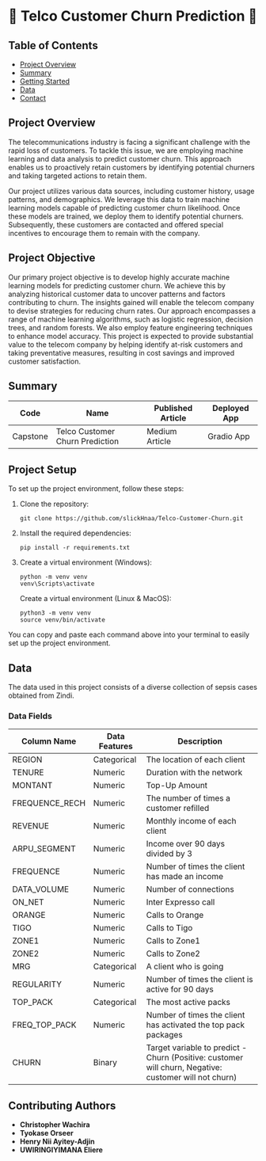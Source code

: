 # 🚀 Telco Customer Churn Prediction 🚀

## Table of Contents

- [Project Overview](#project-overview)
- [Summary](#summary)
- [Getting Started](#getting-started)
- [Data](#data)
- [Contact](#contact)

## Project Overview

The telecommunications industry is facing a significant challenge with the rapid loss of customers. To tackle this issue, we are employing machine learning and data analysis to predict customer churn. This approach enables us to proactively retain customers by identifying potential churners and taking targeted actions to retain them.

Our project utilizes various data sources, including customer history, usage patterns, and demographics. We leverage this data to train machine learning models capable of predicting customer churn likelihood. Once these models are trained, we deploy them to identify potential churners. Subsequently, these customers are contacted and offered special incentives to encourage them to remain with the company.

## Project Objective

Our primary project objective is to develop highly accurate machine learning models for predicting customer churn. We achieve this by analyzing historical customer data to uncover patterns and factors contributing to churn. The insights gained will enable the telecom company to devise strategies for reducing churn rates. Our approach encompasses a range of machine learning algorithms, such as logistic regression, decision trees, and random forests. We also employ feature engineering techniques to enhance model accuracy. This project is expected to provide substantial value to the telecom company by helping identify at-risk customers and taking preventative measures, resulting in cost savings and improved customer satisfaction.

## Summary

| Code     | Name                          | Published Article | Deployed App    |
| -------- | ----------------------------- | ----------------- | --------------- |
| Capstone | Telco Customer Churn Prediction | Medium Article    | Gradio  App   |

## Project Setup

To set up the project environment, follow these steps:

1. Clone the repository:
   ```
   git clone https://github.com/slickHnaa/Telco-Customer-Churn.git
   ```

2. Install the required dependencies:
   ```
   pip install -r requirements.txt
   ```

3. Create a virtual environment (Windows):
   ```
   python -m venv venv
   venv\Scripts\activate
   ```

   Create a virtual environment (Linux & MacOS):
   ```
   python3 -m venv venv
   source venv/bin/activate
   ```

You can copy and paste each command above into your terminal to easily set up the project environment.

## Data

The data used in this project consists of a diverse collection of sepsis cases obtained from Zindi.

### Data Fields

| Column Name   | Data Features | Description                                      |
| ------------- | ------------- | ------------------------------------------------ |
| REGION        | Categorical   | The location of each client                     |
| TENURE        | Numeric       | Duration with the network                        |
| MONTANT       | Numeric       | Top-Up Amount                                    |
| FREQUENCE_RECH| Numeric       | The number of times a customer refilled         |
| REVENUE       | Numeric       | Monthly income of each client                   |
| ARPU_SEGMENT  | Numeric       | Income over 90 days divided by 3                |
| FREQUENCE     | Numeric       | Number of times the client has made an income   |
| DATA_VOLUME   | Numeric       | Number of connections                            |
| ON_NET        | Numeric       | Inter Expresso call                              |
| ORANGE        | Numeric       | Calls to Orange                                  |
| TIGO          | Numeric       | Calls to Tigo                                    |
| ZONE1         | Numeric       | Calls to Zone1                                   |
| ZONE2         | Numeric       | Calls to Zone2                                   |
| MRG           | Categorical   | A client who is going                            |
| REGULARITY    | Numeric       | Number of times the client is active for 90 days|
| TOP_PACK      | Categorical   | The most active packs                            |
| FREQ_TOP_PACK | Numeric       | Number of times the client has activated the top pack packages |
| CHURN         | Binary        | Target variable to predict - Churn (Positive: customer will churn, Negative: customer will not churn) |

## Contributing Authors

- **Christopher Wachira**
- **Tyokase Orseer**
- **Henry Nii Ayitey-Adjin**
- **UWIRINGIYIMANA Eliere**
```
